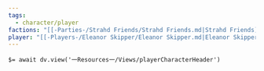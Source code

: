 ```yaml
---
tags:
  - character/player
factions: "[[-Parties-/Strahd Friends/Strahd Friends.md|Strahd Friends]]"
player: "[[-Players-/Eleanor Skipper/Eleanor Skipper.md|Eleanor Skipper]]"
---
```


`$= await dv.view('一Resources一/Views/playerCharacterHeader')`

